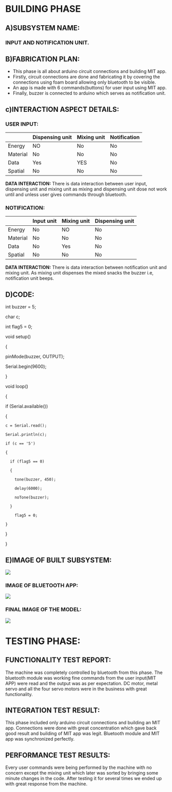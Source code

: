 # BUILDING PHASE

## A)SUBSYSTEM NAME:
 ### INPUT AND NOTIFICATION UNIT.

## B)FABRICATION PLAN:
* This phase is all about arduino circuit connections and building MIT app.
* Firstly, circuit connections are done and fabricating it by covering the connections using foam board allowing only bluetooth to be visible.
* An app is made with 6 commands(buttons) for user input using MIT app.
* Finally, buzzer is connected to arduino which serves as notification unit.

## c)INTERACTION ASPECT DETAILS:

### USER INPUT:

||Dispensing unit|Mixing unit|Notification|
|--|--|--|--|
|Energy|NO|No|No|
|Material|No|No|No|
|Data|Yes|YES|No|
|Spatial|No|No|No|

**DATA INTERACTION:** There is data interaction between user input, dispensing unit and mixing unit as mixing and dispensing unit dose not work until and unless user gives commands through bluetooth.


###  NOTIFICATION:

||Input unit|Mixing unit|Dispensing unit|
|--|--|--|--|
|Energy|No|NO|No|
|Material|No|No|No|
|Data|No|Yes|No|
|Spatial|No|No|No|

**DATA INTERACTION:** There is data interaction between notification unit and mixing unit. As mixing unit dispenses the mixed snacks the buzzer i.e, notification unit beeps.

## D)CODE:



int buzzer = 5;

char c;

int flag5 = 0;

void setup()

{

  pinMode(buzzer, OUTPUT);

  Serial.begin(9600);

}

void loop()

{

  if (Serial.available())

  {

    c = Serial.read();

    Serial.println(c);

    if (c == '5')

    {

      if (flag5 == 0)

      {

        tone(buzzer, 450);

        delay(6000);

        noTone(buzzer);

      }

        flag5 = 0;

    }

  }

}

## E)IMAGE OF BUILT SUBSYSTEM:
![](https://github.com/f-division-2019-2020-odd/Repo-03/blob/master/WhatsApp%20Image%202019-12-08%20at%2010.20.15%20PM%20(1).jpeg?raw=true)

### IMAGE OF BLUETOOTH APP:
![](https://github.com/f-division-2019-2020-odd/Repo-03/blob/master/WhatsApp%20Image%202019-12-08%20at%2010.34.48%20PM.jpeg?raw=true)

### FINAL IMAGE OF THE MODEL:
![](https://github.com/f-division-2019-2020-odd/Repo-03/blob/master/WhatsApp%20Image%202019-12-08%20at%207.22.45%20PM.jpeg?raw=true)

# TESTING PHASE:

## FUNCTIONALITY TEST REPORT:
The  machine was completely controlled by bluetooth from this phase. The bluetooth module was working fine commands from the user input(MIT APP) were read and the output was as per expectation. DC motor, metal servo and all the four servo motors were in the business with great functionality.

## INTEGRATION TEST RESULT:
This phase included only arduino circuit connections and building an MIT app. Connections were done with great concentration which gave back good result and building of MIT app was legit. Bluetooth module and MIT app was synchronized perfectly.

## PERFORMANCE TEST RESULTS:
Every user commands were being performed by the machine with no concern except the mixing unit which later was sorted by bringing some minute changes in the code. After testing it for several times we ended up with great response from the machine.

